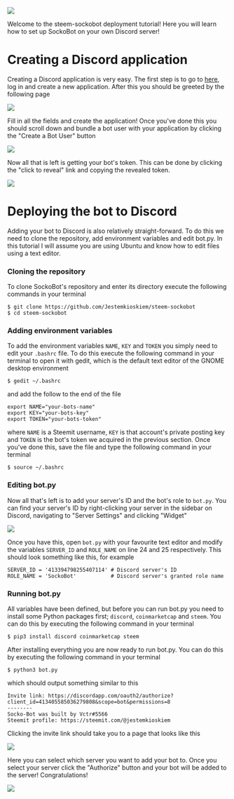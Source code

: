![](https://steemit-production-imageproxy-thumbnail.s3.amazonaws.com/U5dred14zXwb47ouJw2YJtYciEktt1K_1680x8400)

Welcome to the steem-sockobot deployment tutorial! Here you will learn how to set up SockoBot on your own Discord server!

# Creating a Discord application

Creating a Discord application is very easy. The first step is to go to [here](https://discordapp.com/developers/applications/me), log in and create a new application. After this you should be greeted by the following page

![](https://i.imgur.com/gqxeDbV.png)

Fill in all the fields and create the application! Once you've done this you should scroll down and bundle a bot user with your application by clicking the "Create a Bot User" button

![](https://i.imgur.com/ZsiNbO4.png)

Now all that is left is getting your bot's token. This can be done by clicking the "click to reveal" link and copying the revealed token.

![](https://i.imgur.com/5lCQ3cR.png)

# Deploying the bot to Discord

Adding your bot to Discord is also relatively straight-forward. To do this we need to clone the repository, add environment variables and edit bot.py. In this tutorial I will assume you are using Ubuntu and know how to edit files using a text editor.

### Cloning the repository

To clone SockoBot's repository and enter its directory execute the following commands in your terminal

```
$ git clone https://github.com/Jestemkioskiem/steem-sockobot
$ cd steem-sockobot
```

### Adding environment variables

To add the environment variables `NAME`, `KEY` and `TOKEN` you simply need to edit your `.bashrc` file. To do this execute the following command in your terminal to open it with gedit, which is the default text editor of the GNOME desktop environment

```
$ gedit ~/.bashrc
```
and add the follow to the end of the file

```
export NAME="your-bots-name"
export KEY="your-bots-key"
export TOKEN="your-bots-token"
```
where `NAME` is a Steemit username, `KEY` is that account's private posting key and `TOKEN` is the bot's token we acquired in the previous section. Once you've done this, save the file and type the following command in your terminal

```
$ source ~/.bashrc
```

### Editing bot.py

Now all that's left is to add your server's ID and the bot's role to `bot.py`. You can find your server's ID by right-clicking your server in the sidebar on Discord, navigating to "Server Settings" and clicking "Widget"

![](https://i.imgur.com/5KVFzXp.png)

Once you have this, open `bot.py` with your favourite text editor and modify the variables `SERVER_ID` and `ROLE_NAME` on line 24 and 25 respectively. This should look something like this, for example

```
SERVER_ID = '413394798255407114' # Discord server's ID
ROLE_NAME = 'SockoBot'           # Discord server's granted role name
```

### Running bot.py

All variables have been defined, but before you can run bot.py you need to install some Python packages first; `discord`, `coinmarketcap` and `steem`. You can do this by executing the following command in your terminal

```
$ pip3 install discord coinmarketcap steem
```

After installing everything you are now ready to run bot.py. You can do this by executing the following command in your terminal

```
$ python3 bot.py
```

which should output something similar to this

```
Invite link: https://discordapp.com/oauth2/authorize?client_id=413405585036279808&scope=bot&permissions=8
--------
Socko-Bot was built by Vctr#5566
Steemit profile: https://steemit.com/@jestemkioskiem
```

Clicking the invite link should take you to a page that looks like this

![](https://i.imgur.com/bG20fLv.png)

Here you can select which server you want to add your bot to. Once you select your server click the "Authorize" button and your bot will be added to the server! Congratulations!

![](https://i.imgur.com/nxtetc9.png)
